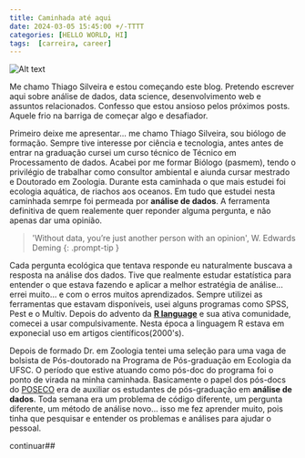 ```yaml
---
title: Caminhada até aqui
date: 2024-03-05 15:45:00 +/-TTTT
categories: [HELLO WORLD, HI]
tags:  [carreira, career]
---
```


![Alt text](https://assets.digitalocean.com/articles/alligator/boo.svg "a title")


Me chamo Thiago Silveira e estou começando este blog. Pretendo escrever aqui sobre análise de dados, data science, desenvolvimento web e assuntos relacionados. Confesso que estou ansioso pelos próximos posts. Aquele frio na barriga de começar algo e desafiador.

Primeiro deixe me apresentar... me chamo Thiago Silveira, sou biólogo de formação. Sempre tive interesse por ciência e tecnologia, antes antes de entrar na graduação cursei um curso técnico de Técnico em Processamento de dados. Acabei por me formar Biólogo (pasmem), tendo o privilégio de trabalhar como consultor ambiental e aiunda cursar mestrado e Doutorado em Zoologia. Durante esta caminhada o que mais estudei foi ecologia aquática, de riachos aos oceanos. Em tudo que estudei nesta caminhada semrpe foi permeada por **análise de dados**.
A ferramenta definitiva de quem realemente quer reponder alguma pergunta, e não apenas dar uma opinião.

>'Without data, you’re just another person with an opinion', W. Edwards Deming
{: .prompt-tip }

Cada pergunta ecológica que tentava responde eu naturalmente buscava a resposta na análise dos dados. Tive que realmente estudar estatística para entender o que estava fazendo e aplicar a melhor estratégia de análise... errei muito... e com o erros muitos aprendizados. Sempre utilizei as ferramentas que estavam disponíveis, usei alguns programas como SPSS, Pest e o Multiv. Depois do advento da [**R language**](https://cran.r-project.org/) e sua ativa comunidade, comecei a usar compulsivamente. Nesta época a linguagem R estava em exponecial uso em artigos científicos(2000's).

Depois de formado Dr. em Zoologia tentei uma seleção para uma vaga de bolsista de Pós-doutorado na Programa de Pós-graduação em Ecologia da UFSC. O período que estive atuando como pós-doc do programa foi o ponto de virada na minha caminhada. Basicamente o papel dos pós-docs do [POSECO](https://poseco.ufsc.br/) era de auxiliar os estudantes de pós-graduação em **análise de dados**. Toda semana era um problema de código diferente, um pergunta diferente, um método de análise novo... isso me fez aprender muito, pois tinha que pesquisar e entender os problemas e análises para ajudar o pessoal.

continuar##